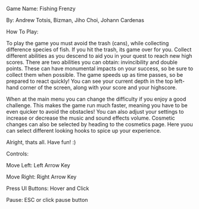 Game Name: Fishing Frenzy

By: Andrew Totsis, Bizman, Jiho Choi, Johann Cardenas

How To Play:

To play the game you must avoid the trash (cans), while collecting difference species of fish. If you hit the trash, its game over for you. 
Collect different abilities as you descend to aid you in your quest to reach new high scores. There are two abilities you can obtain: 
invincibility and double points. These can have monumental impacts on your success, so be sure to collect them when possible. The game speeds
up as time passes, so be prepared to react quickly! You can see your current depth in the top left-hand corner of the screen, along with your
score and your highscore.

When at the main menu you can change the difficulty if you enjoy a good challenge. This makes the game run much faster, meaning you have to 
be even quicker to avoid the obstacles! You can also adjust your settings to increase or decrease the music and sound effects volume. Cosmetic
changes can also be selected by heading to the cosmetics page. Here yuou can select different looking hooks to spice up your experience.

Alright, thats all. Have fun! :)


Controls:

Move Left: Left Arrow Key

Move Right: Right Arrow Key

Press UI Buttons: Hover and Click

Pause: ESC or click pause button
